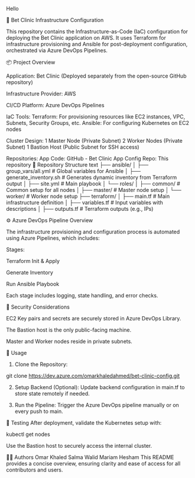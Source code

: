 Hello

🚀 Bet Clinic Infrastructure Configuration

This repository contains the Infrastructure-as-Code (IaC) configuration for deploying the Bet Clinic application on AWS. It uses Terraform for infrastructure provisioning and Ansible for post-deployment configuration, orchestrated via Azure DevOps Pipelines.

📦 Project Overview

Application: Bet Clinic (Deployed separately from the open-source GitHub repository)

Infrastructure Provider: AWS

CI/CD Platform: Azure DevOps Pipelines

IaC Tools:
Terraform: For provisioning resources like EC2 instances, VPC, Subnets, Security Groups, etc.
Ansible: For configuring Kubernetes on EC2 nodes

Cluster Design:
1 Master Node (Private Subnet)
2 Worker Nodes (Private Subnet)
1 Bastion Host (Public Subnet for SSH access)

Repositories:
App Code: GitHub - Bet Clinic App
Config Repo: This repository
📁 Repository Structure
text
├── ansible/
│   ├── group_vars/all.yml         # Global variables for Ansible
│   ├── generate_inventory.sh      # Generates dynamic inventory from Terraform output
│   ├── site.yml                   # Main playbook
│   └── roles/
│       ├── common/                # Common setup for all nodes
│       ├── master/                # Master node setup
│       └── worker/                # Worker node setup
├── terraform/
│   ├── main.tf                    # Main infrastructure definition
│   ├── variables.tf               # Input variables with descriptions
│   ├── outputs.tf                 # Terraform outputs (e.g., IPs)

⚙️ Azure DevOps Pipeline Overview

The infrastructure provisioning and configuration process is automated using Azure Pipelines, which includes:

Stages:

Terraform Init & Apply

Generate Inventory

Run Ansible Playbook

Each stage includes logging, state handling, and error checks.

🔐 Security Considerations

EC2 Key pairs and secrets are securely stored in Azure DevOps Library.

The Bastion host is the only public-facing machine.

Master and Worker nodes reside in private subnets.

📝 Usage
1. Clone the Repository:

git clone https://dev.azure.com/omarkhaledahmed/bet-clinic-config.git

2. Setup Backend (Optional):
Update backend configuration in main.tf to store state remotely if needed.

3. Run the Pipeline:
Trigger the Azure DevOps pipeline manually or on every push to main.

🧪 Testing
After deployment, validate the Kubernetes setup with:

kubectl get nodes

Use the Bastion host to securely access the internal cluster.

👨‍💻 Authors
Omar Khaled
Salma Walid
Mariam Hesham
This README provides a concise overview, ensuring clarity and ease of access for all contributors and users.